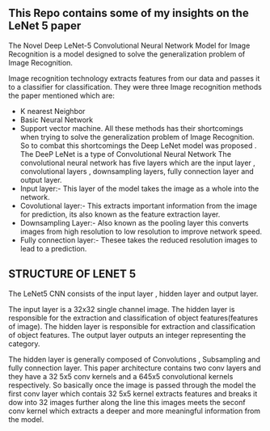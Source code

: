 ## This Repo contains some  of my insights on the LeNet 5 paper ##

The Novel Deep LeNet-5 Convolutional Neural Network Model for Image Recognition is a model designed
to  solve the generalization problem of Image Recognition.

Image recognition technology extracts features from our data and passes it to a classifier for classification.
They were three Image recognition methods the paper mentioned which are:
- K nearest Neighbor
- Basic Neural Network
- Support vector machine.
All these methods has their shortcomings when trying to solve the generalization problem of Image Recognition.
So to combat this shortcomings the Deep LeNet model was proposed .
The DeeP LeNet is a type of Convolutional Neural Network
The convolutional neural network has five layers which are the input layer , convolutional layers , downsampling layers,
fully connection layer and output layer.
- Input layer:- This layer of the model takes the image as a whole into the network.
- Covolutional layer:- This extracts important information from the image for prediction, its also known as the feature extraction layer.
- Downsampling Layer:- Also known as the pooling layer this converts images from high resolution to low resolution to improve network
  speed.
- Fully connection layer:- Thesee takes the reduced resolution images to lead to a prediction.

## STRUCTURE OF LENET 5
The LeNet5 CNN consists of the input layer , hidden layer and output layer.


The input layer is a 32x32 single channel image. The hidden layer is responsible for the extraction and classification of object features(features of image).
The hidden layer is responsible for extraction and classification of object features.
The output layer  outputs an integer representing the category.

The hidden layer is generally composed of Convolutions , Subsampling and fully connection layer.
This paper architecture contains two conv layers and they have a 32 5x5 conv kernels and a 645x5 convolutional kernels
respectively. So basically once the image is passed through the model the first conv layer which contais 32 5x5 kernel 
extracts features and breaks it dow into 32 images further along the line this images meets the seconf conv kernel which
extracts a deeper and more meaningful information from the model.


 


